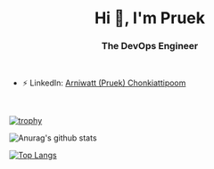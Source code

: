 <!--
### Hi there 👋


**pruekk/pruekk** is a ✨ _special_ ✨ repository because its `README.md` (this file) appears on your GitHub profile.

Here are some ideas to get you started:

- 🔭 I’m currently working on ...
- 🌱 I’m currently learning ...
- 👯 I’m looking to collaborate on ...
- 🤔 I’m looking for help with ...
- 💬 Ask me about ...
- 📫 How to reach me: ...
- 😄 Pronouns: ...
- ⚡ Fun fact: ...
-->

<h1 align="center">Hi 👋, I'm Pruek</h1>
<h3 align="center">The DevOps Engineer</h3>
<br/>

- ⚡ LinkedIn: [Arniwatt (Pruek) Chonkiattipoom](https://www.linkedin.com/in/arniwattchonkiattipoom)
<!-- - 😄 Tech Shabu: [techshabu.com](https://techshabu.com) -->
<br/>

[![trophy](https://github-profile-trophy.vercel.app/?username=pruekk&title=MultiLanguage,Stars,Repositories,Commit&margin-w=15)](https://github.com/ryo-ma/github-profile-trophy)

![Anurag's github stats](https://github-readme-stats.vercel.app/api?username=pruekk&count_private=true&show_icons=true&hide=issues,contribs)

[![Top Langs](https://github-readme-stats.vercel.app/api/top-langs/?username=pruekk&layout=compact)](https://github.com/anuraghazra/github-readme-stats)
